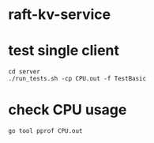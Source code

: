 # raft-kv-service

# test single client
```
cd server
./run_tests.sh -cp CPU.out -f TestBasic
```

# check CPU usage
```
go tool pprof CPU.out
```